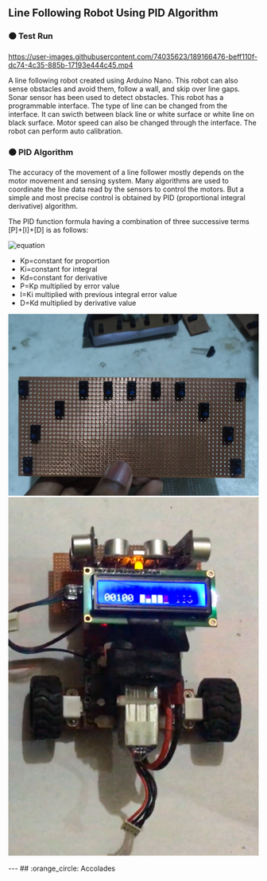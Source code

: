 ## Line Following Robot Using PID Algorithm

### 🟠 Test Run



https://user-images.githubusercontent.com/74035623/189166476-beff110f-dc74-4c35-885b-17193e444c45.mp4




A line following robot created using Arduino Nano. This robot can also sense obstacles and avoid them, follow a wall, and skip over line gaps. Sonar sensor has been used to detect obstacles. This robot has a programmable interface. The type of line can be changed from the interface. It can swicth between black line or white surface or white line on black surface. Motor speed can also be changed through the interface. The robot can perform auto calibration. 


### 🟠 PID Algorithm
The accuracy of the movement of a line follower mostly depends on the motor movement and sensing system. Many algorithms are used to coordinate the line data read by the sensors to control the motors. But a simple and most precise control is obtained by PID (proportional integral derivative) algorithm.

The PID function formula having a combination of three successive terms [P]+[I]+[D] is as follows:

![equation](https://latex.codecogs.com/svg.image?f(t)%20=%20%5BK_%7Bp%7De(t)%5D&plus;%5BK_%7Bi%7D%5Cint%20e(t)dt%5D&plus;%5BK_%7Bp%7D%5Cfrac%7Bde%7D%7Bdt%7D%5D)

- Kp=constant for proportion
- Ki=constant for integral
- Kd=constant for derivative
- P=Kp multiplied by error value
- I=Ki multiplied with previous integral error value
- D=Kd multiplied by derivative value


<p align="center">
  <img src="https://github.com/mwasikz/Line-Following-Robot/blob/main/reademe_assets/65268342_468142970422499_9171565561509838848_n.jpg" width="600">
  <img src="https://github.com/mwasikz/Line-Following-Robot/blob/main/reademe_assets/LFR.png" width="600">
  
</p>
---
## :orange_circle: Accolades

